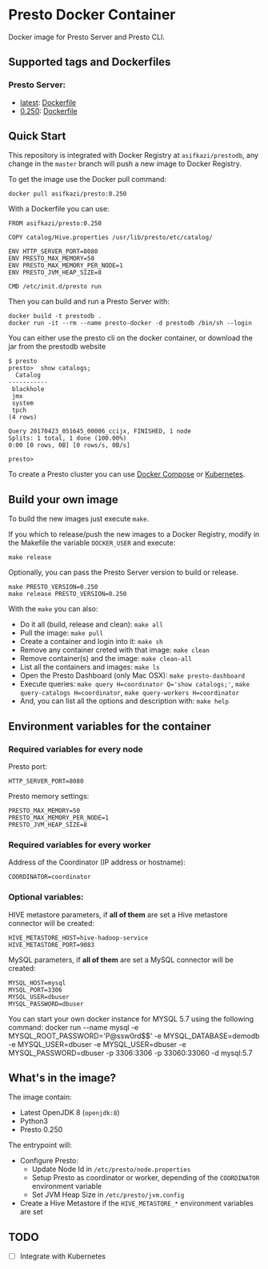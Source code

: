 # Presto Docker Container

Docker image for Presto Server and Presto CLI.

## Supported tags and Dockerfiles

### Presto Server:
* [latest](./prestodb): [Dockerfile](./prestodb/Dockerfile)
* [0.250](./prestodb): [Dockerfile](./prestodb/Dockerfile)


## Quick Start

This repository is integrated with Docker Registry at `asifkazi/prestodb`, any change in the `master` branch will push a new image to Docker Registry.

To get the image use the Docker pull command:

    docker pull asifkazi/presto:0.250

With a Dockerfile you can use:

    FROM asifkazi/presto:0.250

    COPY catalog/Hive.properties /usr/lib/presto/etc/catalog/

    ENV HTTP_SERVER_PORT=8080
    ENV PRESTO_MAX_MEMORY=50
    ENV PRESTO_MAX_MEMORY_PER_NODE=1
    ENV PRESTO_JVM_HEAP_SIZE=8

    CMD /etc/init.d/presto run

Then you can build and run a Presto Server with:

    docker build -t prestodb .
    docker run -it --rm --name presto-docker -d prestodb /bin/sh --login

You can either use the presto cli on the docker container, or download the jar from the prestodb website

    $ presto
    presto>  show catalogs;
      Catalog
    -----------
     blackhole
     jmx
     system
     tpch
    (4 rows)

    Query 20170423_051645_00006_ccijx, FINISHED, 1 node
    Splits: 1 total, 1 done (100.00%)
    0:00 [0 rows, 0B] [0 rows/s, 0B/s]

    presto>

To create a Presto cluster you can use [Docker Compose](./compose/README.md) or [Kubernetes](./compose/README.md).

## Build your own image

To build the new images just execute `make`.

If you which to release/push the new images to a Docker Registry, modify in the Makefile the variable `DOCKER_USER` and execute:

    make release

Optionally, you can pass the Presto Server version to build or release.

    make PRESTO_VERSION=0.250
    make release PRESTO_VERSION=0.250

With the `make` you can also:
* Do it all (build, release and clean): `make all`
* Pull the image: `make pull`
* Create a container and login into it: `make sh`
* Remove any container creted with that image: `make clean`
* Remove container(s) and the image: `make clean-all`
* List all the containers and images: `make ls`
* Open the Presto Dashboard (only Mac OSX): `make presto-dashboard`
* Execute queries: `make query H=coordinator Q='show catalogs;'`, `make query-catalogs H=coordinator`, `make query-workers H=coordinator`
* And, you can list all the options and description with: `make help`

## Environment variables for the container

### Required variables for **every node**

Presto port:

    HTTP_SERVER_PORT=8080

Presto memory settings:

    PRESTO_MAX_MEMORY=50
    PRESTO_MAX_MEMORY_PER_NODE=1
    PRESTO_JVM_HEAP_SIZE=8

### Required variables for **every worker**

Address of the Coordinator (IP address or hostname):

    COORDINATOR=coordinator

### Optional variables:

HIVE metastore parameters, if **all of them** are set a Hive metastore connector will be created:

    HIVE_METASTORE_HOST=hive-hadoop-service
    HIVE_METASTORE_PORT=9083

MySQL parameters, if **all of them** are set a MySQL connector will be created:

    MYSQL_HOST=mysql
    MYSQL_PORT=3306
    MYSQL_USER=dbuser
    MYSQL_PASSWORD=dbuser

You can start your own docker instance for MYSQL 5.7 using the following command:
    docker run --name mysql -e MYSQL_ROOT_PASSWORD='P@ssw0rd$$' -e MYSQL_DATABASE=demodb -e MYSQL_USER=dbuser -e MYSQL_USER=dbuser -e MYSQL_PASSWORD=dbuser -p 3306:3306 -p 33060:33060 -d mysql:5.7
    
## What's in the image?

The image contain:
* Latest OpenJDK 8 (`openjdk:8`)
* Python3
* Presto 0.250

The entrypoint will:
* Configure Presto:
  * Update Node Id in `/etc/presto/node.properties`
  * Setup Presto as coordinator or worker, depending of the `COORDINATOR` environment variable
  * Set JVM Heap Size in `/etc/presto/jvm.config`
* Create a Hive Metastore if the `HIVE_METASTORE_*` environment variables are set

## TODO
- [ ] Integrate with Kubernetes
